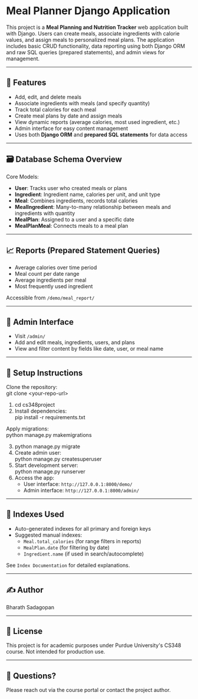 # **Meal Planner Django Application**

This project is a **Meal Planning and Nutrition Tracker** web application built with Django. Users can create meals, associate ingredients with calorie values, and assign meals to personalized meal plans. The application includes basic CRUD functionality, data reporting using both Django ORM and raw SQL queries (prepared statements), and admin views for management.

---

## **🚀 Features**

* Add, edit, and delete meals  
* Associate ingredients with meals (and specify quantity)  
* Track total calories for each meal  
* Create meal plans by date and assign meals  
* View dynamic reports (average calories, most used ingredient, etc.)  
* Admin interface for easy content management  
* Uses both **Django ORM** and **prepared SQL statements** for data access

---

## **🗃️ Database Schema Overview**

Core Models:

* **User**: Tracks user who created meals or plans  
* **Ingredient**: Ingredient name, calories per unit, and unit type  
* **Meal**: Combines ingredients, records total calories  
* **MealIngredient**: Many-to-many relationship between meals and ingredients with quantity  
* **MealPlan**: Assigned to a user and a specific date  
* **MealPlanMeal**: Connects meals to a meal plan

---

## **📈 Reports (Prepared Statement Queries)**

* Average calories over time period  
* Meal count per date range  
* Average ingredients per meal  
* Most frequently used ingredient

Accessible from `/demo/meal_report/`

---

## **🔐 Admin Interface**

* Visit `/admin/`  
* Add and edit meals, ingredients, users, and plans  
* View and filter content by fields like date, user, or meal name

---

## **📌 Setup Instructions**

Clone the repository:  
git clone \<your-repo-url\>

1. cd cs348project  
2. Install dependencies:  
   pip install \-r requirements.txt

Apply migrations:  
python manage.py makemigrations

3. python manage.py migrate  
4. Create admin user:  
   python manage.py createsuperuser  
5. Start development server:  
   python manage.py runserver  
6. Access the app:  
   * User interface: `http://127.0.0.1:8000/demo/`  
   * Admin interface: `http://127.0.0.1:8000/admin/`

---

## **📄 Indexes Used**

* Auto-generated indexes for all primary and foreign keys  
* Suggested manual indexes:  
  * `Meal.total_calories` (for range filters in reports)  
  * `MealPlan.date` (for filtering by date)  
  * `Ingredient.name` (if used in search/autocomplete)

See `Index Documentation` for detailed explanations.

---

## **✍️ Author**

Bharath Sadagopan

---

## **📝 License**

This project is for academic purposes under Purdue University's CS348 course. Not intended for production use.

---

## **💬 Questions?**

Please reach out via the course portal or contact the project author.

